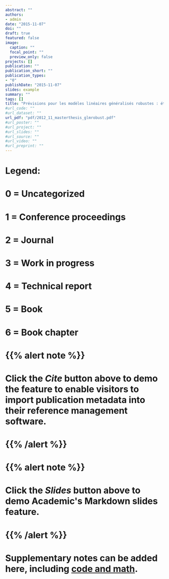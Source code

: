 ```yaml
---
abstract: ""
authors:
- admin
date: "2015-11-07"
doi: ""
draft: true
featured: false
image:
  caption: ""
  focal_point: ""
  preview_only: false
projects: []
publication: ""
publication_short: ""
publication_types:
- "0"
publishDate: "2015-11-07"
slides: example
summary: ""
tags: []
title: "Prévisions pour les modèles linéaires généralisés robustes : étude Monte-Carlo d'un nouvel estimateur"
#url_code: ""
#url_dataset: ""
url_pdf: "pdf/2012_11_masterthesis_glmrobust.pdf"
#url_poster: ""
#url_project: ""
#url_slides: ""
#url_source: ""
#url_video: ""
#url_preprint: ""
---
```


# Legend:
# 0 = Uncategorized
# 1 = Conference proceedings
# 2 = Journal
# 3 = Work in progress
# 4 = Technical report
# 5 = Book
# 6 = Book chapter

# {{% alert note %}}
# Click the *Cite* button above to demo the feature to enable visitors to import publication metadata into their reference management software.
# {{% /alert %}}
# 
# {{% alert note %}}
# Click the *Slides* button above to demo Academic's Markdown slides feature.
# {{% /alert %}}
# 
# Supplementary notes can be added here, including [code and math](https://sourcethemes.com/academic/docs/writing-markdown-latex/).
